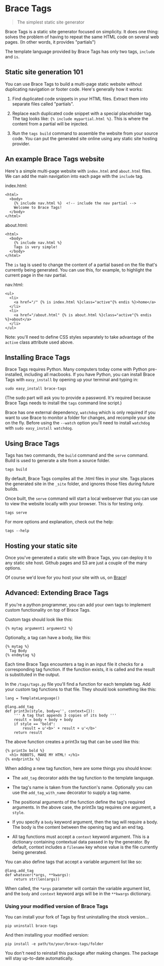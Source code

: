Brace Tags
==========

> The simplest static site generator

Brace Tags is a static site generator focused on simplicity. It does one thing:
solves the problem of having to repeat the same HTML code on several web pages.
(In other words, it provides "partials")

The template language provided by Brace Tags has only two tags, `include` and
`is`.


## Static site generation 101

You can use Brace Tags to build a multi-page static website without
duplicating navigation or footer code. Here's generally how it works:

1. Find duplicated code snippets in your HTML files. Extract them into separate
files called "partials".

2. Replace each duplicated code snippet with a special placeholder tag. The tag
looks like: `{% include mypartial.html %}`. This is where the content from a
partial will be injected.

3. Run the `tags build` command to assemble the website from your source code.
You can put the generated site online using any static site hosting provider.


## An example Brace Tags website

Here's a simple multi-page website with `index.html` and `about.html` files. We
can add the main navigation into each page with the `include` tag.

index.html:

    <html>
      <body>
        {% include nav.html %}  <!-- include the nav partial -->
        Welcome to Brace Tags!
      </body>
    </html>


about.html:

    <html>
      <body>
        {% include nav.html %}
        Tags is very simple!
      </body>
    </html>

The `is` tag is used to change the content of a partial based on the file that's
currently being generated. You can use this, for example, to highlight the
current page in the nav partial.

nav.html:

    <ul>
      <li>
        <a href="/" {% is index.html %}class="active"{% endis %}>home</a>
      </li>
      <li>
        <a href="/about.html" {% is about.html %}class="active"{% endis %}>about</a>
      </li>
    </ul>        

Note: you'll need to define CSS styles separately to take advantage of the
`active` class attribute used above.

## Installing Brace Tags

Brace Tags requires Python. Many computers today come with Python pre-installed,
including all macbooks. If you have Python, you can install Brace Tags with
`easy_install` by opening up your terminal and typing in:

    sudo easy_install brace-tags

(The sudo part will ask you to provide a password. It's required because Brace
Tags needs to install the `tags` command line script.)

Brace has one external dependency, `watchdog` which is only required if you want
to use Brace to monitor a folder for changes, and recompile your site on the
fly. Before using the `--watch` option you'll need to install `watchdog` with
`sudo easy_install watchdog`.


## Using Brace Tags

Tags has two commands, the `build` command and the `serve` command. Build is
used to generate a site from a source folder.

    tags build

By default, Brace Tags compiles all the .html files in your site. Tags places
the generated site in the `_site` folder, and ignores those files during future
builds. 

Once built, the `serve` command will start a local webserver that you can use
to view the website locally with your browser. This is for testing only.

    tags serve

For more options and explanation, check out the help:

    tags --help

## Hosting your static site

Once you've generated a static site with Brace Tags, you can deploy it to any
static site host. Github pages and S3 are just a couple of the many options. 

Of course we'd love for you host your site with us, on
[Brace](http://brace.io)!

## Advanced: Extending Brace Tags

If you're a python programmer, you can add your own tags to implement custom
functionality on top of Brace Tags.

Custom tags should look like this:

    {% mytag argument1 argument2 %}

Optionally, a tag can have a body, like this:

    {% mytag %}
      Tag Body
    {% endmytag %}

Each time Brace Tags encounters a tag in an input file it checks for a
corresponding tag function. If the function exists, it is called and the result
is substituted in the output.

In the `/tags/tags.py` file you'll find a function for each template tag. Add
your custom tag functions to that file. They should look something like this:

    lang = TemplateLanguage()

    @lang.add_tag
    def print3x(style, body=u'', context={}):
        ''' A tag that appends 3 copies of its body '''
        result = body + body + body
        if style == "bold":
            result = u'<b>' + result + u'</b>'
        return result

The above function creates a print3x tag that can be used like this:

    {% print3x bold %}
      <h1> ROBOTS, MAKE MY HTML! </h1>
    {% endprint3x %}
    
When adding a new tag function, here are some things you should know:

- The `add_tag` decorator adds the tag function to the template language.

- The tag's name is taken from the function's name. Optionally you can use the
`add_tag_with_name` decorator to supply a tag name.

- The positional arguments of the function define the tag's required arguments.
In the above case, the print3x tag requires one argument, a `style`.

- If you specify a `body` keyword argument, then the tag will require a body.
The body is the content between the opening tag and an end tag.

- All tag functions must accept a `context` keyword argument. This is a
dictionary containing contextual data passed in by the generator. By default,
context includes a `filename` key whose value is the file currently being
generated.


You can also define tags that accept a variable argument list like so:

    @lang.add_tag
    def whatever(*args, **kwargs):
        return str(len(args))


When called, the `*args` parameter will contain the variable argument list, and
the `body` and `context` keyword args will be in the `**kwargs` dictionary.

### Using your modified version of Brace Tags

You can install your fork of Tags by first uninstalling the stock version...

    pip uninstall brace-tags

And then installing your modified version:

    pip install -e path/to/your/brace-tags/folder

You don't need to reinstall this package after making changes. The package will
stay up-to-date automatically.


